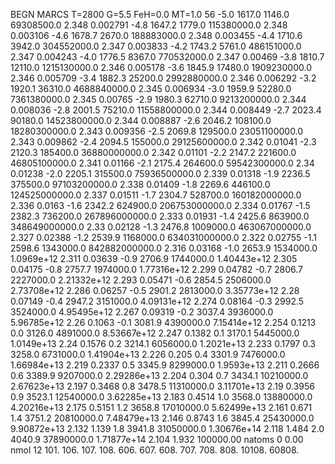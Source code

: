BEGN
MARCS T=2800 G=5.5 FeH=0.0 MT=1.0
                  56
-5.0 1617.0 1146.0 69308500.0 2.348 0.002791 
-4.8 1647.2 1779.0 115380000.0 2.348 0.003106 
-4.6 1678.7 2670.0 188883000.0 2.348 0.003455 
-4.4 1710.6 3942.0 304552000.0 2.347 0.003833 
-4.2 1743.2 5761.0 486151000.0 2.347 0.004243 
-4.0 1776.5 8367.0 770532000.0 2.347 0.00469 
-3.8 1810.7 12110.0 1215130000.0 2.346 0.005178 
-3.6 1845.9 17480.0 1909230000.0 2.346 0.005709 
-3.4 1882.3 25200.0 2992880000.0 2.346 0.006292 
-3.2 1920.1 36310.0 4688840000.0 2.345 0.006934 
-3.0 1959.9 52280.0 7361380000.0 2.345 0.00765 
-2.9 1980.3 62710.0 9213200000.0 2.344 0.008036 
-2.8 2001.5 75210.0 11558800000.0 2.344 0.008449 
-2.7 2023.4 90180.0 14523800000.0 2.344 0.008887 
-2.6 2046.2 108100.0 18280300000.0 2.343 0.009356 
-2.5 2069.8 129500.0 23051100000.0 2.343 0.009862 
-2.4 2094.5 155000.0 29125600000.0 2.342 0.01041 
-2.3 2120.3 185400.0 36880000000.0 2.342 0.01101 
-2.2 2147.2 221600.0 46805100000.0 2.341 0.01166 
-2.1 2175.4 264600.0 59542300000.0 2.34 0.01238 
-2.0 2205.1 315500.0 75936500000.0 2.339 0.01318 
-1.9 2236.5 375500.0 97103200000.0 2.338 0.01409 
-1.8 2269.6 446100.0 124525000000.0 2.337 0.01511 
-1.7 2304.7 528700.0 160182000000.0 2.336 0.0163 
-1.6 2342.2 624900.0 206753000000.0 2.334 0.01767 
-1.5 2382.3 736200.0 267896000000.0 2.333 0.01931 
-1.4 2425.6 863900.0 348649000000.0 2.33 0.02128 
-1.3 2476.8 1009000.0 463067000000.0 2.327 0.02388 
-1.2 2539.9 1168000.0 634031000000.0 2.322 0.02755 
-1.1 2598.6 1343000.0 842882000000.0 2.316 0.03168 
-1.0 2653.9 1534000.0 1.0969e+12 2.311 0.03639 
-0.9 2706.9 1744000.0 1.40443e+12 2.305 0.04175 
-0.8 2757.7 1974000.0 1.77316e+12 2.299 0.04782 
-0.7 2806.7 2227000.0 2.21332e+12 2.293 0.05471 
-0.6 2854.5 2506000.0 2.73708e+12 2.286 0.06257 
-0.5 2901.2 2813000.0 3.35773e+12 2.28 0.07149 
-0.4 2947.2 3151000.0 4.09131e+12 2.274 0.08164 
-0.3 2992.5 3524000.0 4.95495e+12 2.267 0.09319 
-0.2 3037.4 3936000.0 5.96785e+12 2.26 0.1063 
-0.1 3081.9 4390000.0 7.15414e+12 2.254 0.1213 
0.0 3126.0 4891000.0 8.53667e+12 2.247 0.1382 
0.1 3170.1 5445000.0 1.0149e+13 2.24 0.1576 
0.2 3214.1 6056000.0 1.2021e+13 2.233 0.1797 
0.3 3258.0 6731000.0 1.41904e+13 2.226 0.205 
0.4 3301.9 7476000.0 1.66984e+13 2.219 0.2337 
0.5 3345.9 8299000.0 1.9593e+13 2.211 0.2666 
0.6 3389.9 9207000.0 2.29286e+13 2.204 0.304 
0.7 3434.1 10210000.0 2.67623e+13 2.197 0.3468 
0.8 3478.5 11310000.0 3.11701e+13 2.19 0.3956 
0.9 3523.1 12540000.0 3.62285e+13 2.183 0.4514 
1.0 3568.0 13880000.0 4.20216e+13 2.175 0.5151 
1.2 3658.8 17010000.0 5.62499e+13 2.161 0.671 
1.4 3751.2 20810000.0 7.48479e+13 2.146 0.8743 
1.6 3845.4 25430000.0 9.90872e+13 2.132 1.139 
1.8 3941.8 31050000.0 1.30676e+14 2.118 1.484 
2.0 4040.9 37890000.0 1.71877e+14 2.104 1.932 
100000.00
natoms              0      0.00
nmol          12
          101.         106.       107.      108.         606.        607.        608.
          707.         708.       808.    10108.       60808.
